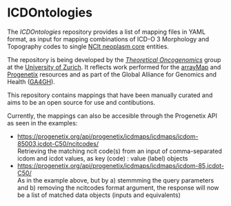 # ICDOntologies

The _ICDOntologies_ repository provides a list of mapping files in YAML format, as input for mapping combinations of ICD-O 3 Morphology and Topography codes to single [NCIt neoplasm core](https://evs.nci.nih.gov/ftp1/NCI_Thesaurus/Neoplasm/About_Core.html) entities.

The repository is being developed by the [_Theoretical Oncogenomics_](http://info.baudisgroup.org) group at the [University of Zurich](http://uzh.ch). It reflects work performed for the [arrayMap](arraymap.org) and [Progenetix](progenetix.org) resources and as part of the Global Alliance for Genomics and Health ([GA4GH](http://ga4gh.org)).

This repository contains mappings that have been manually curated and aims to be an open source for use and contibutions. 

Currently, the mappings can also be accesible through the Progenetix API as seen in the examples:

- https://progenetix.org/api/progenetix/icdmaps/icdmaps/icdom-85003,icdot-C50/ncitcodes/ <br/>
  Retrieving the matching ncit code(s) from an input of comma-separated icdom and icdot values, as key (code) : value (label) objects
- https://progenetix.org/api/progenetix/icdmaps/icdmaps/icdom-85,icdot-C50/ <br/>
  As in the example above, but by a) stemmming the query parameters and b) removing the ncitcodes format argument, the response will now be a list of matched data objects (inputs and equivalents)
